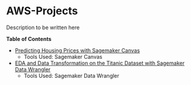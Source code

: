 # AWS-Projects
Description to be written here

**Table of Contents**
 - [Predicting Housing Prices with Sagemaker Canvas](https://github.com/jingle77/AWS-Projects/tree/main/sagemaker-canvas-housing-price-prediction)
   - Tools Used: Sagemaker Canvas
- [EDA and Data Transformation on the Titanic Dataset with Sagemaker Data Wrangler](https://github.com/jingle77/AWS-Projects/tree/main/sagemaker-data-wrangler-titanic-data)
   - Tools Used: Sagemaker Data Wrangler
   
